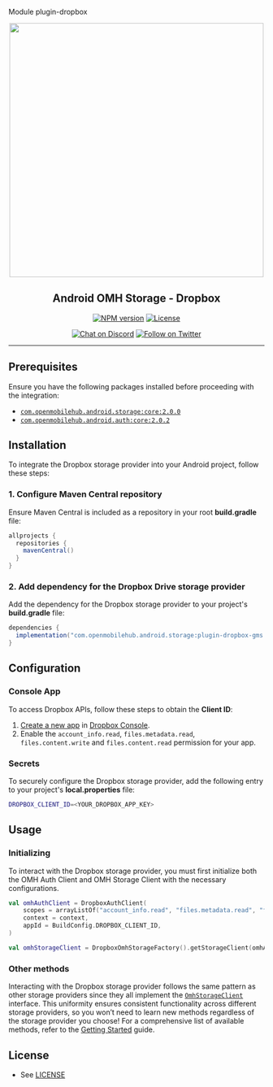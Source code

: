 Module plugin-dropbox

<p align="center">
  <a href="https://miniature-adventure-4gle9ye.pages.github.io/docs/">
    <img width="500px" src="https://openmobilehub.org/wp-content/uploads/sites/13/2024/06/OpenMobileHub-horizontal-color.svg"/><br/>
  </a>
  <h2 align="center">Android OMH Storage - Dropbox</h2>
</p>

<p align="center">
  <a href="https://central.sonatype.com/artifact/com.openmobilehub.android.storage/plugin-dropbox"><img src="https://img.shields.io/maven-central/v/com.openmobilehub.android.storage/plugin-dropbox" alt="NPM version"/></a>
  <a href="https://github.com/openmobilehub/android-omh-storage/blob/main/LICENSE"><img src="https://img.shields.io/github/license/openmobilehub/android-omh-storage" alt="License"/></a>
</p>

<p align="center">
  <a href="https://discord.com/invite/yTAFKbeVMw"><img src="https://img.shields.io/discord/1115727214827278446.svg?style=flat&colorA=7289da&label=Chat%20on%20Discord" alt="Chat on Discord"/></a>
  <a href="https://twitter.com/openmobilehub"><img src="https://img.shields.io/twitter/follow/rnfirebase.svg?style=flat&colorA=1da1f2&colorB=&label=Follow%20on%20Twitter" alt="Follow on Twitter"/></a>
</p>

---

## Prerequisites

Ensure you have the following packages installed before proceeding with the integration:

- [`com.openmobilehub.android.storage:core:2.0.0`](https://miniature-adventure-4gle9ye.pages.github.io/docs/core)
- [`com.openmobilehub.android.auth:core:2.0.2`](https://github.com/openmobilehub/android-omh-auth)

## Installation

To integrate the Dropbox storage provider into your Android project, follow these steps:

### 1. Configure Maven Central repository

Ensure Maven Central is included as a repository in your root **build.gradle** file:

```gradle
allprojects {
  repositories {
    mavenCentral()
  }
}
```

### 2. Add dependency for the Dropbox Drive storage provider

Add the dependency for the Dropbox storage provider to your project's **build.gradle** file:

```gradle
dependencies {
  implementation("com.openmobilehub.android.storage:plugin-dropbox-gms:2.0.0")
}
```

## Configuration

### Console App

To access Dropbox APIs, follow these steps to obtain the **Client ID**:

1. [Create a new app](https://developers.dropbox.com/oauth-guide) in [Dropbox Console](https://www.dropbox.com/developers/apps/create).
2. Enable the `account_info.read`, `files.metadata.read`, `files.content.write` and `files.content.read` permission for your app.

### Secrets

To securely configure the Dropbox storage provider, add the following entry to your project's **local.properties** file:

```bash
DROPBOX_CLIENT_ID=<YOUR_DROPBOX_APP_KEY>
```

## Usage

### Initializing

To interact with the Dropbox storage provider, you must first initialize both the OMH Auth Client and OMH Storage Client with the necessary configurations.

```kotlin
val omhAuthClient = DropboxAuthClient(
    scopes = arrayListOf("account_info.read", "files.metadata.read", "files.content.write", "files.content.read"),
    context = context,
    appId = BuildConfig.DROPBOX_CLIENT_ID,
)

val omhStorageClient = DropboxOmhStorageFactory().getStorageClient(omhAuthClient)
```

### Other methods

Interacting with the Dropbox storage provider follows the same pattern as other storage providers since they all implement the [`OmhStorageClient`](https://miniature-adventure-4gle9ye.pages.github.io/api/packages/core/com.openmobilehub.android.storage.core/-omh-storage-client) interface. This uniformity ensures consistent functionality across different storage providers, so you won’t need to learn new methods regardless of the storage provider you choose! For a comprehensive list of available methods, refer to the [Getting Started](https://miniature-adventure-4gle9ye.pages.github.io/docs/getting-started) guide.

## License

- See [LICENSE](https://github.com/openmobilehub/android-omh-storage/blob/main/LICENSE)
